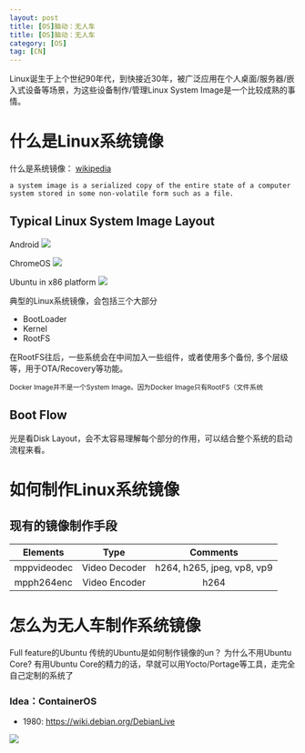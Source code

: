 ```yaml
---
layout: post
title: [OS]脑动：无人车
title: [OS]脑动：无人车
category: [OS]
tag: [CN]
---
```


Linux诞生于上个世纪90年代，到快接近30年，被广泛应用在个人桌面/服务器/嵌入式设备等场景，为这些设备制作/管理Linux System Image是一个比较成熟的事情。


# 什么是Linux系统镜像

什么是系统镜像： [wikipedia](https://en.wikipedia.org/wiki/System_image)

    a system image is a serialized copy of the entire state of a computer system stored in some non-volatile form such as a file.

## Typical Linux System Image Layout

Android
![](https://resinos.io/images/misc/resinOSarch.png)

ChromeOS
![](https://www.chromium.org/chromium-os/chromiumos-design-docs/disk-format/layout.png?attredirects=0)

Ubuntu in x86 platform
![](https://resinos.io/images/misc/resinOSarch.png)

典型的Linux系统镜像，会包括三个大部分
* BootLoader
* Kernel
* RootFS

在RootFS往后，一些系统会在中间加入一些组件，或者使用多个备份, 多个层级等，用于OTA/Recovery等功能。

<small>Docker Image并不是一个System Image。因为Docker Image只有RootFS（文件系统</small>

## Boot Flow

光是看Disk Layout，会不太容易理解每个部分的作用，可以结合整个系统的启动流程来看。






# 如何制作Linux系统镜像

## 现有的镜像制作手段

| Elements       | Type  |  Comments  | 
| :----:  | :----:  | :----:  | 
| mppvideodec    | Video Decoder | h264, h265, jpeg, vp8, vp9 |
| mpph264enc        |   Video Encoder    | h264   | 

# 怎么为无人车制作系统镜像

Full feature的Ubuntu
传统的Ubuntu是如何制作镜像的un？
为什么不用Ubuntu Core?
有用Ubuntu Core的精力的话，早就可以用Yocto/Portage等工具，走完全自己定制的系统了

### Idea：ContainerOS


* 1980: https://wiki.debian.org/DebianLive


![](https://resinos.io/images/misc/resinOSarch.png)